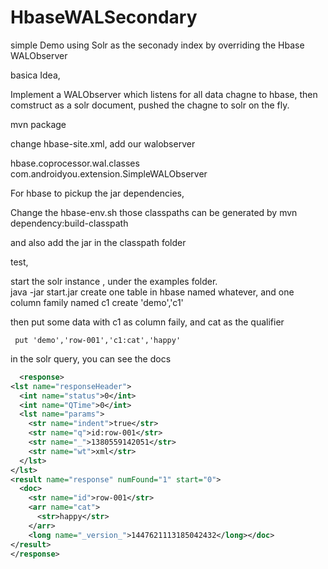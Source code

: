 HbaseWALSecondary
=================

simple Demo using Solr as the seconady index by overriding the Hbase WALObserver

basica Idea,

Implement a WALObserver which listens for all data chagne to hbase,
then comstruct as a solr document, pushed the chagne to solr on the fly.


mvn package 

change hbase-site.xml, add our walobserver

<property>
  <name>hbase.coprocessor.wal.classes</name>
  <value>com.androidyou.extension.SimpleWALObserver</value>
</property>

For hbase to pickup the jar dependencies,

   Change the hbase-env.sh
   those classpaths can be generated by mvn dependency:build-classpath
   
   and also add the jar in the classpath folder

test,

   start the solr instance , under the examples folder.  
      java -jar start.jar 
   create one table in hbase named whatever, and one column family named c1
      create 'demo','c1'
      
  then put some data with c1 as column faily, and cat as the qualifier
  
     put 'demo','row-001','c1:cat','happy'
  in the solr query, you can see the docs
```xml  
  <response>
<lst name="responseHeader">
  <int name="status">0</int>
  <int name="QTime">0</int>
  <lst name="params">
    <str name="indent">true</str>
    <str name="q">id:row-001</str>
    <str name="_">1380559142051</str>
    <str name="wt">xml</str>
  </lst>
</lst>
<result name="response" numFound="1" start="0">
  <doc>
    <str name="id">row-001</str>
    <arr name="cat">
      <str>happy</str>
    </arr>
    <long name="_version_">1447621113185042432</long></doc>
</result>
</response>
```


   
   
